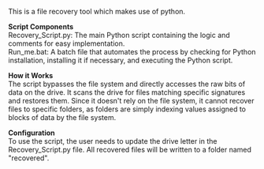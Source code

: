 
This is a file recovery tool which makes use of python. 

**Script Components**   
    Recovery_Script.py: The main Python script containing the logic and comments for easy implementation.    
    Run_me.bat: A batch file that automates the process by checking for Python installation, installing it if necessary, and executing the Python script.

**How it Works**    
    The script bypasses the file system and directly accesses the raw bits of data on the drive. It scans the drive for files matching specific signatures and restores them. Since it doesn't rely on the file            system, it cannot recover files to specific folders, as folders are simply indexing values assigned to blocks of data by the file system.

**Configuration**    
    To use the script, the user needs to update the drive letter in the Recovery_Script.py file. All recovered files will be written to a folder named "recovered".

